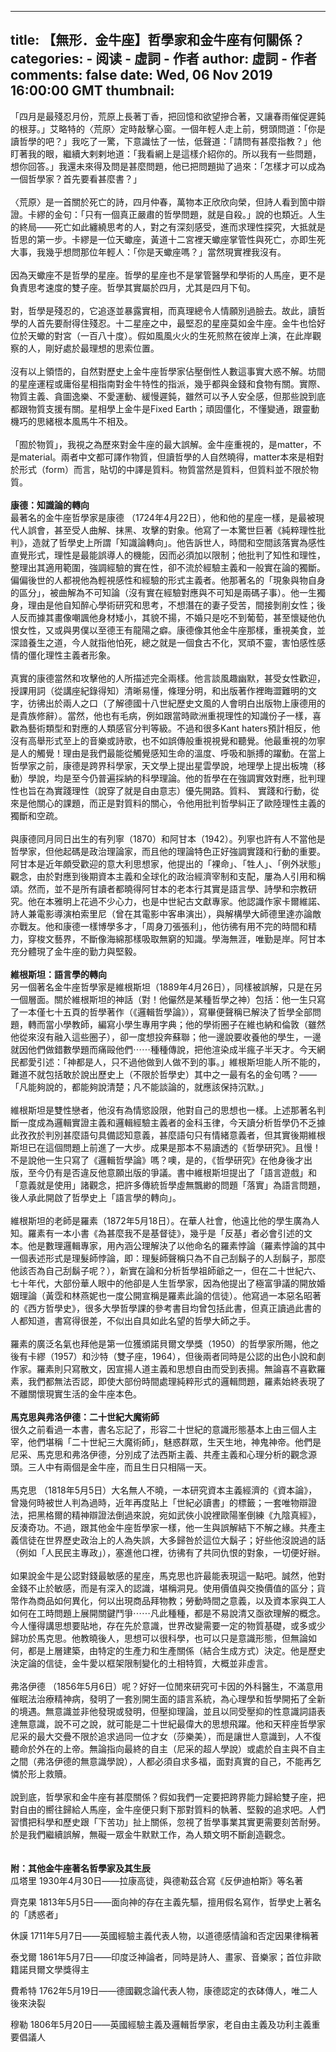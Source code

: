 
---
title: 【無形．金牛座】哲學家和金牛座有何關係？
categories: 
    - 阅读
    - 虛詞 - 作者
author: 虛詞 - 作者
comments: false
date: Wed, 06 Nov 2019 16:00:00 GMT
thumbnail: 
---

<div>   
<p><span>「四月是最殘忍月份，荒原上長著丁香，把回憶和欲望摻合著，又讓春雨催促遲鈍的根芽。」艾略特的〈荒原〉定時敲擊心窗。一個年輕人走上前，劈頭問道：「你是讀哲學的吧？」我吃了一驚，下意識怯了一怯，低聲道：「請問有甚麼指教？」他盯著我的眼，繼續大剌剌地道：「我看網上是這樣介紹你的。所以我有一些問題，想你回答。」我還未來得及問是甚麼問題，他已把問題拋了過來：「怎樣才可以成為一個哲學家？首先要看甚麼書？」<br></span><br>〈荒原〉是一首關於死亡的詩，四月仲春，萬物本正欣欣向榮，但詩人看到箇中辯證。卡繆的金句：「只有一個真正嚴肅的哲學問題，就是自殺。」說的也類近。人生的終局——死亡如此纏繞思考的人，對之有深刻感受，進而求理性探究，大抵就是哲思的第一步。卡繆是一位天蠍座，黃道十二宮裡天蠍座掌管性與死亡，亦即生死大事，我幾乎想問那位年輕人：「你是天蠍座嗎？」當然現實裡我沒有。<br><br>因為天蠍座不是哲學的星座。哲學的星座也不是掌管醫學和學術的人馬座，更不是負責思考速度的雙子座。哲學其實屬於四月，尤其是四月下旬。<br><br>對，哲學是殘忍的，它追逐並暴露實相，而真理總令人情願別過臉去。故此，讀哲學的人首先要耐得住殘忍。十二星座之中，最堅忍的星座莫如金牛座。金牛也恰好位於天蠍的對宮（一百八十度）。假如風風火火的生死煎熬在彼岸上演，在此岸觀察的人，剛好處於最理想的思索位置。<br><br>沒有以上領悟的，自然對歷史上金牛座哲學家佔壓倒性人數這事實大惑不解。坊間的星座運程或庸俗星相指南對金牛特性的指派，幾乎都與金錢和食物有關。實際、物質主義、貪圖逸樂、不愛運動、緩慢遲鈍，雖然可以予人安全感，但那些說到底都跟物質支援有關。星相學上金牛是Fixed Earth；頑固僵化，不懂變通，跟靈動機巧的思緒根本風馬牛不相及。<br><br>「囿於物質」，我視之為歷來對金牛座的最大誤解。金牛座重視的，是matter，不是material。兩者中文都可譯作物質，但讀哲學的人自然曉得，matter本來是相對於形式（form）而言，貼切的中譯是質料。物質當然是質料，但質料並不限於物質。<br><br><b>康德：知識論的轉向<br></b>最著名的金牛座哲學家是康德 （1724年4月22日），他和他的星座一樣，是最被現代人誤會，甚至受人曲解、抹黑、攻擊的對象。他寫了一本驚世巨著《純粹理性批判》，造就了哲學史上所謂「知識論轉向」。他告訴世人，時間和空間該落實為感性直覺形式，理性是最能誤導人的機能，因而必須加以限制；他批判了知性和理性，整理出其適用範圍，強調經驗的實在性，卻不流於經驗主義和一般實在論的獨斷。偏偏後世的人都視他為輕視感性和經驗的形式主義者。他那著名的「現象與物自身的區分」，被曲解為不可知論（沒有實在經驗對應與不可知是兩碼子事）。他一生獨身，理由是他自知醉心學術研究和思考，不想潛在的妻子受苦，間接剝削女性；後人反而據其畫像嘲諷他身材矮小，其貌不揚，不婚只是吃不到葡萄，甚至懷疑他仇恨女性，又或與男僕以至德王有龍陽之癖。康德像其他金牛座那樣，重視美食，並深諳養生之道，今人就指他怕死，總之就是一個食古不化，冥頑不靈，害怕感性感情的僵化理性主義者形象。<br><br>真實的康德當然和攻擊他的人所描述完全兩樣。他言談風趣幽默，甚受女性歡迎，授課用詞（從講座紀錄得知）清晰易懂，條理分明，和出版著作裡晦澀難明的文字，彷彿出於兩人之口（了解德國十八世紀歷史文風的人會明白出版物上康德用的是貴族修辭）。當然，他也有毛病，例如跟當時歐洲重視理性的知識份子一樣，喜歡為藝術類型和對應的人類感官分判等級。不過和很多Kant haters預計相反，他沒有高舉形式至上的音樂或詩歌，也不如誤傳般重視視覺和聽覺。他最重視的勿寧是人的觸覺！理由是我們最能從觸覺感知生命的溫度、呼吸和脈搏的躍動。在當上哲學家之前，康德是跨界科學家，天文學上提出星雲學說，地理學上提出板塊（移動）學說，均是至今仍普遍採納的科學理論。他的哲學在在強調實效對應，批判理性也旨在為實踐理性（說穿了就是自由意志）優先開路。質料、 實踐和行動，從來是他關心的課題，而正是對質料的關心，令他用批判哲學糾正了歐陸理性主義的獨斷和空疏。<br><br>與康德同月同日出生的有列寧（1870）和阿甘本（1942）。列寧也許有人不當他是哲學家，但他起碼是政治理論家，而且他的理論特色正好強調實踐和行動的重要。阿甘本是近年頗受歡迎的意大利思想家，他提出的「裸命」、「牲人」、「例外狀態」觀念，由於對應到後期資本主義和全球化的政治經濟宰制和支配，屢為人引用和稱頌。然而，並不是所有讀者都曉得阿甘本的老本行其實是語言學、詩學和宗教研究。他在本雅明上花過不少心力，也是中世紀古文獻專家。他認識作家卡爾維諾、詩人兼電影導演柏索里尼（曾在其電影中客串演出），與解構學大師德里達亦論敵亦戰友。他和康德一樣博學多才，「周身刀張張利」，他彷彿有用不完的時間和精力，穿梭文藝界，不斷像海綿那樣吸取無窮的知識。學海無涯，唯勤是岸。阿甘本充分體現了金牛座的勤力與堅毅。<br><br><b>維根斯坦：語言學的轉向<br></b>另一個著名金牛座哲學家是維根斯坦（1889年4月26日），同樣被誤解，只是在另一個層面。關於維根斯坦的神話（對！他儼然是某種哲學之神）包括：他一生只寫了一本僅七十五頁的哲學著作（《邏輯哲學論》），寫畢便聲稱已解決了哲學全部問題，轉而當小學教師，編寫小學生專用字典；他的學術圈子在維也納和倫敦（雖然他從來沒有融入這些圈子），卻一度想投奔蘇聯；他一邊說要收養他的學生，一邊就因他們做錯數學題而痛毆他們⋯⋯種種傳說，把他渲染成半瘋子半天才。今天網民都愛引述：「神都是人，只不過他做到人做不到的事。」維根斯坦能人所不能的，難道不就包括敢於說出歷史上（不限於哲學史）其中之一最有名的金句嗎？——「凡能夠說的，都能夠說清楚；凡不能談論的，就應該保持沉默。」<br><br>維根斯坦是雙性戀者，他沒有為情慾設限，他對自己的思想也一樣。上述那著名判斷一度成為邏輯實證主義和邏輯經驗主義者的金科玉律，今天讀分析哲學仍不乏據此孜孜於判別甚麼語句具備認知意義，甚麼語句只有情緒意義者，但其實後期維根斯坦已在這個問題上前進了一大步。成果是那本不易讀透的《哲學研究》。且慢！不是說他一生只寫了《邏輯哲學論》嗎？噢，是的，《哲學研究》在他身後才出版，至今仍有是否違反他意願出版的爭議。書中維根斯坦提出了「語言遊戲」和「意義就是使用」諸觀念，把許多傳統哲學虛無飄緲的問題「落實」為語言問題，後人承此開啟了哲學史上「語言學的轉向」。<br><br>維根斯坦的老師是羅素（1872年5月18日）。在華人社會，他遠比他的學生廣為人知。羅素有一本小書《為甚麼我不是基督徒》，幾乎是「反基」者必會引述的文本。他是數理邏輯專家，用內涵公理解決了以他命名的羅素悖論（羅素悖論的其中一個表述形式是理髮師悖論，即：理髮師聲稱只為不自己刮鬍子的人刮鬍子，那麼他該否為自己刮鬍子呢？），新實在論和分析哲學祖師爺之一，但在二十世紀六、七十年代，大部份華人眼中的他卻是人生哲學家，因為他提出了極富爭議的開放婚姻理論（黃霑和林燕妮也一度公開宣稱是羅素此論的信徒）。他寫過一本惡名昭著的《西方哲學史》，很多大學哲學課的參考書目均曾包括此書，但真正讀過此書的人都知道，書寫得很差，不似出自具如此名望的哲學大師之手。<br><br>羅素的廣泛名氣也拜他是第一位獲頒諾貝爾文學獎（1950）的哲學家所賜，他之後有卡繆（1957）和沙特（雙子座，1964），但後兩者同時是公認的出色小說和劇作家。羅素則只寫散文，因宣揚人道主義和思想自由而受到表揚。無論喜不喜歡羅素，我們都無法否認，即使大部份時間處理純粹形式的邏輯問題，羅素始終表現了不離關懷現實生活的金牛座本色。<br><br><b>馬克思與弗洛伊德：二十世紀大魔術師<br></b>很久之前看過一本書，書名忘記了，形容二十世紀的意識形態基本上由三個人主宰，他們堪稱「二十世紀三大魔術師」，魅惑群眾，生天生地，神鬼神帝。他們是尼采、馬克思和弗洛伊德，分別成了法西斯主義、共產主義和心理分析的觀念源頭。三人中有兩個是金牛座，而且生日只相隔一天。<br><br>馬克思 （1818年5月5日）大名無人不曉，一本研究資本主義經濟的《資本論》，曾幾何時被世人判為過時，近年再度貼上「世紀必讀書」的標籤；一套唯物辯證法，把黑格爾的精神辯證法倒過來說，宛如武俠小說裡歐陽峯倒練《九陰真經》，反湊奇功。不過，跟其他金牛座哲學家一樣，他一生與誤解結下不解之緣。共產主義信徒在世界歷史政治上的人為失誤，大多歸咎於這位大鬍子；好些他沒說過的話（例如「人民民主專政」），塞進他口裡，彷彿有了共同仇恨的對象，一切便好辦。<br><br>如果說金牛是公認對錢最敏感的星座，馬克思也許最能表現這一點吧。誠然，他對金錢不止於敏感，而是有深入的認識，堪稱洞見。使用價值與交換價值的區分；貨幣作為商品如何異化，何以出現商品拜物教；勞動時間之意義，以及資本家與工人如何在工時問題上展開關鍵鬥爭⋯⋯凡此種種，都是不易說清又亟欲理解的概念。今人懂得講思想要貼地，存在先於意識，世界改變需要一定的物質基礎，或多或少歸功於馬克思。他教曉後人，思想可以很科學，也可以只是意識形態，但無論如何，都是上層建築，由特定的生產力和生產關係（結合生成方式）決定。他是歷史決定論的信徒，金牛愛以框架限制變化的土相特質，大概並非虛言。<br><br>弗洛伊德 （1856年5月6日）呢？好好一位閒來研究可卡因的外科醫生，不滿意用催眠法治療精神病，發明了一套別開生面的語言系統，為心理學和哲學開拓了全新的境遇。無意識並非他發現或發明，但壓抑理論，並且以同受壓抑的性意識詞語表達無意識，說不可之說，就可能是二十世紀最偉大的思想飛躍。他和天秤座哲學家尼采的最大交疊不限於追求過同一位才女（莎樂美），而是讓世人意識到，人不復聽命於外在的上帝。無論指向最終的自主（尼采的超人學說）或處於自主與不自主之間（弗洛伊德的無意識學說），人都必須自求多福，面對真實的自己，不能再乞憐於形上救贖。<br><br>說到底，哲學家和金牛座有甚麼關係？假如我們一定要把跨界能力歸給雙子座，把對自由的嚮往歸給人馬座，金牛座便只剩下那對質料的執著、堅毅的追求吧。人們習慣把科學和歷史跟「下苦功」扯上關係，忽視了哲學事業其實更需要刻苦耐勞。於是我們繼續誤解，無礙一眾金牛默默工作，為人類文明不斷創造觀念。<br><br><br><b>附：其他金牛座著名哲學家及其生辰<br></b>瓜塔里 1930年4月30日——拉康高徒，與德勒茲合寫《反伊迪柏斯》等名著　</p><p><span>齊克果</span><span> 1813年5月5日——面向神的存在主義先驅，擅用假名寫作，哲學史上著名的「誘惑者」</span></p><p><span>休謨 </span><span> 1711年5月7日——英國經驗主義代表人物，以道德感情論和否定因果律稱著</span></p><p><span>泰戈爾</span><span> 1861年5月7日——印度泛神論者，同時是詩人、畫家、音樂家；首位非歐籍諾貝爾文學獎得主</span></p><p><span>費希特 </span><span>1762年5月19日——德國觀念論代表人物，康德認定的衣砵傳人，唯二人後來決裂</span></p><p><span>穆勒 </span><span> 1806年5月20日——英國經驗主義及邏輯哲學家，老自由主義及功利主義重要倡議人</span></p>  
</div>
            
